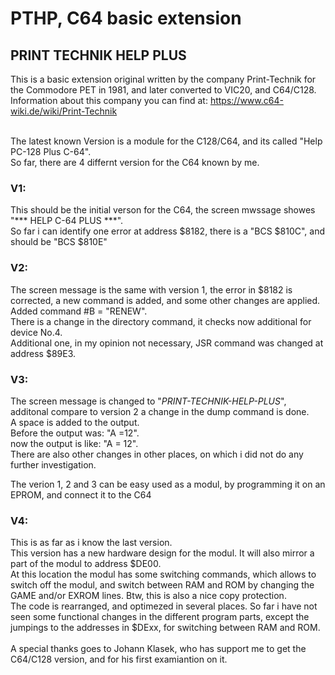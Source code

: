 # PTHP, C64 basic extension

## PRINT TECHNIK HELP PLUS

This is a basic extension original written by the company Print-Technik for the Commodore PET in 1981, and later converted to VIC20, and C64/C128.
Information about this company you can find at: https://www.c64-wiki.de/wiki/Print-Technik

<br />The latest known Version is a module for the C128/C64, and its called "Help PC-128 Plus C-64".
<br />So far, there are 4 differnt version for the C64 known by me. 

### V1: 
This should be the initial verson for the C64, the screen mwssage showes "*** HELP C-64 PLUS ***".
<br />So far i can identify one error at address $8182, there is a "BCS $810C", and should be "BCS $810E"

### V2:
The screen message is the same with version 1, the error in $8182 is corrected, a new command is added, and some other changes are applied. 
<br />Added command #B = "RENEW". 
<br />There is a change in the directory command, it checks now additional for device No.4. 
<br />Additional one, in my opinion not necessary, JSR command was changed at address $89E3.

### V3:
The screen message is changed to "*PRINT-TECHNIK-HELP-PLUS*", additonal compare to version 2 a change in the dump command is done.
<br />A space is added to the output.
<br />Before the output was: "A =12".
<br />now the output is like: "A = 12".
<br />There are also other changes in other places, on which i did not do any further investigation.

The verion 1, 2 and 3 can be easy used as a modul, by programming it on an EPROM, and connect it to the C64

### V4:
This is as far as i know the last version.
<br />This version has a new hardware design for the modul. It will also mirror a part of the modul to address $DE00.
<br />At this location the modul has some switching commands, which allows to switch off the modul, and switch between RAM and ROM by changing the GAME and/or EXROM lines. Btw, this is also a nice copy protection.
<br />The code is rearranged, and optimezed in several places. So far i have not seen some functional changes in the different program parts, except the jumpings to the addresses in $DExx, for switching between RAM and ROM.
<br />
<br />A special thanks goes to Johann Klasek, who has support me to get the C64/C128 version, and for his first examiantion on it.

